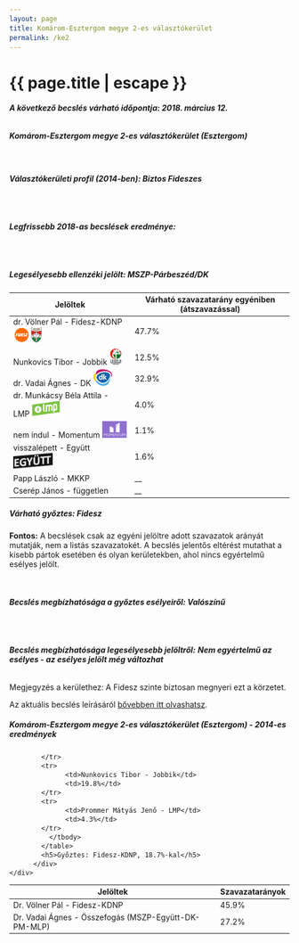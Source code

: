 ```yaml
---
layout: page
title: Komárom-Esztergom megye 2-es választókerület
permalink: /ke2
---
```


<h1 class="page-title">{{ page.title | escape }}</h1>

<div class="section">
    <div class="row">
          <div class="col s12"><h6><span><strong>A következő becslés várható időpontja: 2018. március 12.</strong></span></h6>
		  <h5>Komárom-Esztergom megye 2-es választókerület (Esztergom)</h5>
<br/><h6><strong>Választókerületi profil (2014-ben): <span id="profil">Biztos Fideszes</span></strong></h6>
<br/>
<h6><strong>Legfrissebb 2018-as becslések eredménye:</strong></h6><br/>
			<h5><strong>Legesélyesebb ellenzéki jelölt: <span id="masodik">MSZP-Párbeszéd/DK </span><span id="esely2"></span><span></span></strong></h5>
<table class="striped">
              <thead>
                <tr>
                    <th>Jelöltek</th>
                    <th>Várható szavazatarány egyéniben (átszavazással)</th>
                </tr>
              </thead>
              <tbody>
             <tr>
                  <td>dr. Völner Pál - Fidesz-KDNP <img src="images/fideszkdnp_logo.png" style="width:55px;height:30px;"></td>
				  <td id="id_fidesz">47.7%</td>
			</tr>
			<tr><td>Nunkovics Tibor - Jobbik <img src="images/jobbik_logo.png" style="width:23px;height:30px;"></td><td id="id_jobbik">12.5%</td></tr>
<tr>
                  <td>dr. Vadai Ágnes - DK <img src="images/dk_logo.png" style="width:34px;height:30px;"></td>
				  <td id="id_baloldal">32.9%</td>
			</tr>
			<tr>
                  <td>dr. Munkácsy Béla Attila - LMP <img src="images/lmp_logo.png" style="width:52px;height:30px;"></td>
				  <td id="lmp">4.0%</td>
			</tr>
			<tr>
				  <td>nem indul - Momentum <img src="images/momentum_logo.png" style="width:44px;height:30px;"></td>
				  <td id="id_momentum">1.1%</td>
			</tr>
<tr>
<td>visszalépett -  Együtt <img src="images/egyutt_logo2.png" style="width:71px;height:30px;"></td>
<td id="id_egyutt">1.6%</td>
</tr>        
<tr>
<td>Papp László - MKKP</td>
<td id="id_egyeb">__</td>
</tr>     
<tr>
<td>Cserép János - független</td>
<td id="id_egyeb2">__</td>
</tr>       
              </tbody>
            </table><h5>Várható győztes: <span id="gyoztes">Fidesz </span><span id="esely"></span><span></span></h5>
			
			
<p><strong>Fontos:</strong> A becslések csak az egyéni jelöltre adott szavazatok arányát mutatják, nem a listás szavazatokét. A becslés jelentős eltérést mutathat a kisebb pártok esetében és olyan kerületekben, ahol nincs egyértelmű esélyes jelölt.</p>
<br/>
			<h6><strong>Becslés megbízhatósága a győztes esélyeiről: Valószínű</strong> </h6>
<br/><h6><strong>Becslés megbízhatósága legesélyesebb jelöltről:</strong> <strong><span id="biztos_jelolt">Nem egyértelmű az esélyes - az esélyes jelölt még változhat</span></strong></h6>
<p>Megjegyzés a kerülethez: A Fidesz szinte biztosan megnyeri ezt a körzetet.</p>
<p>Az aktuális becslés leírásáról <a href="../metodologia#0305">bővebben itt olvashatsz</a>.</p>
          </div>
    </div>
</div>

<div class="section">
    <div class="row">
          <div class="col s12">
		  <h5>Komárom-Esztergom megye 2-es választókerület (Esztergom) - 2014-es eredmények</h5>
            <table class="striped">
              <thead>
                <tr>
                    <th>Jelöltek</th>
                    <th>Szavazatarányok</th>
                </tr>
              </thead>
              <tbody>
             <tr>
                  <td>Dr. Völner Pál - Fidesz-KDNP</td>
				  <td>45.9%</td>
			</tr>
			<tr>
			      <td>Dr. Vadai Ágnes - Összefogás (MSZP-Együtt-DK-PM-MLP)</td>
				  <td>27.2%</td>
			      
			</tr>
			<tr>
			      <td>Nunkovics Tibor - Jobbik</td>
				  <td>19.8%</td>
			</tr>
			<tr>
				  <td>Prommer Mátyás Jenő - LMP</td>
				  <td>4.3%</td>
			</tr>                
              </tbody>
            </table>
			<h5>Győztes: Fidesz-KDNP, 18.7%-kal</h5>
          </div>
    </div>
</div>
